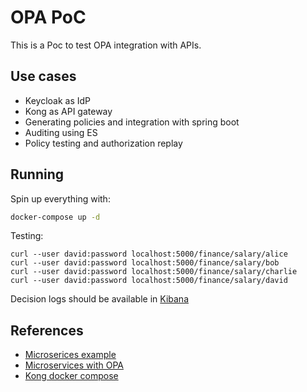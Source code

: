 # OPA PoC

This is a Poc to test OPA integration with APIs.

## Use cases

* Keycloak as IdP
* Kong as API gateway
* Generating policies and integration with spring boot
* Auditing using ES
* Policy testing and authorization replay

## Running

Spin up everything with:

```bash
docker-compose up -d
```

Testing:

```
curl --user david:password localhost:5000/finance/salary/alice
curl --user david:password localhost:5000/finance/salary/bob
curl --user david:password localhost:5000/finance/salary/charlie
curl --user david:password localhost:5000/finance/salary/david
```

Decision logs should be available in [Kibana](http://localhost:5601/)

## References

* [Microserices example](https://github.com/open-policy-agent/opa/blob/master/docs/content/http-api-authorization.md)
* [Microservices with OPA](https://medium.com/@KevinHoffman/securing-microservices-with-open-policy-agent-fcf04d982b4a)
* [Kong docker compose](https://github.com/Kong/docker-kong/tree/master/compose)
